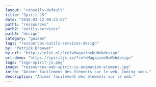 ```yaml
---
layout: "conseils-default"
title: "Spirit JS"
date: "2016-02-12 00:23:57"
path1: "ressources"
path2: "outils-services"
path3: "design"
category: "guides"
tags: "ressources-outils-services-design"
by: "Patrick Brouwer"
by-url: "http://inlet.nl/?ref=MagazineDuWebdesign"
url-demo: "https://spiritjs.io/?ref=MagazineDuWebdesign"
logo: "logo-spirit-js.png"
image: "ressources-web-spirit-js-animation-element.jpg"
intro: "Animer facilement des éléments sur le web. Coming soon."
description: "Animer facilement des éléments sur le web."
---
```

